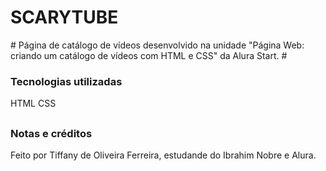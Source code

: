 <h1>SCARYTUBE</h1>
#
Página de catálogo de vídeos desenvolvido na unidade "Página Web: criando um catálogo de vídeos com HTML e CSS" da Alura Start.
#

<h3>Tecnologias utilizadas</h3>

HTML
CSS
##

<h3>Notas e créditos</h3>
Feito por Tiffany de Oliveira Ferreira, estudande do Ibrahim Nobre e Alura.
